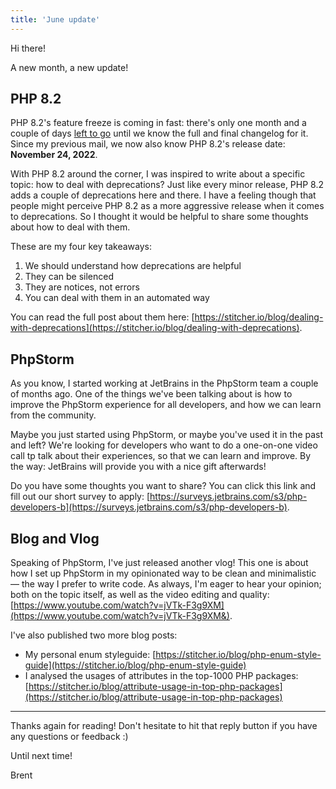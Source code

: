 ```yaml
---
title: 'June update'
---
```


Hi there!

A new month, a new update!

## PHP 8.2

PHP 8.2's feature freeze is coming in fast: there's only one month and a couple of days [left to go](https://wiki.php.net/todo/php82) until we know the full and final changelog for it. Since my previous mail, we now also know PHP 8.2's release date: **November 24, 2022**.

With PHP 8.2 around the corner, I was inspired to write about a specific topic: how to deal with deprecations? Just like every minor release, PHP 8.2 adds a couple of deprecations here and there. I have a feeling though that people might perceive PHP 8.2 as a more aggressive release when it comes to deprecations. So I thought it would be helpful to share some thoughts about how to deal with them.

These are my four key takeaways:

1. We should understand how deprecations are helpful
2. They can be silenced
3. They are notices, not errors
4. You can deal with them in an automated way

You can read the full post about them here: [https://stitcher.io/blog/dealing-with-deprecations](https://stitcher.io/blog/dealing-with-deprecations).

## PhpStorm

As you know, I started working at JetBrains in the PhpStorm team a couple of months ago. One of the things we've been talking about is how to improve the PhpStorm experience for all developers, and how we can learn from the community. 

Maybe you just started using PhpStorm, or maybe you've used it in the past and left? We're looking for developers who want to do a one-on-one video call tp talk about their experiences, so that we can learn and improve. By the way: JetBrains will provide you with a nice gift afterwards!

Do you have some thoughts you want to share? You can click this link and fill out our short survey to apply: [https://surveys.jetbrains.com/s3/php-developers-b](https://surveys.jetbrains.com/s3/php-developers-b).

## Blog and Vlog

Speaking of PhpStorm, I've just released another vlog! This one is about how I set up PhpStorm in my opinionated way to be clean and minimalistic — the way I prefer to write code. As always, I'm eager to hear your opinion; both on the topic itself, as well as the video editing and quality: [https://www.youtube.com/watch?v=jVTk-F3g9XM](https://www.youtube.com/watch?v=jVTk-F3g9XM&).

I've also published two more blog posts:

- My personal enum styleguide: [https://stitcher.io/blog/php-enum-style-guide](https://stitcher.io/blog/php-enum-style-guide)
- I analysed the usages of attributes in the top-1000 PHP packages: [https://stitcher.io/blog/attribute-usage-in-top-php-packages](https://stitcher.io/blog/attribute-usage-in-top-php-packages)

---

Thanks again for reading! Don't hesitate to hit that reply button if you have any questions or feedback :)

Until next time!

Brent


